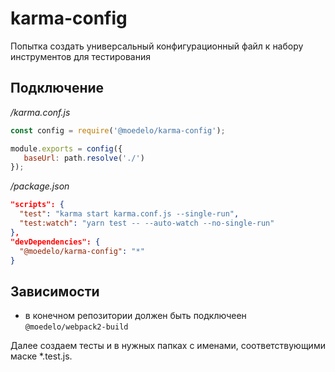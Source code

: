 # karma-config
Попытка создать универсальный конфигурационный файл к набору инструментов для тестирования

## Подключение

*/karma.conf.js*
```javascript
const config = require('@moedelo/karma-config');

module.exports = config({
   baseUrl: path.resolve('./')
});
```

*/package.json*
```json
"scripts": {
  "test": "karma start karma.conf.js --single-run",
  "test:watch": "yarn test -- --auto-watch --no-single-run"
},
"devDependencies": {
  "@moedelo/karma-config": "*"
}
```

## Зависимости
* в конечном репозитории должен быть подключеен ```@moedelo/webpack2-build```

Далее создаем тесты и в нужных папках с именами, соответствующими маске *.test.js.
